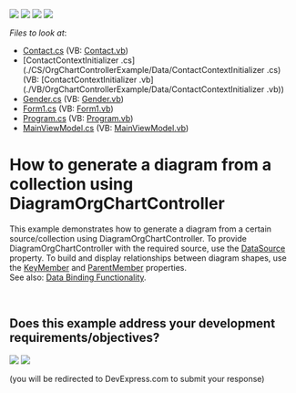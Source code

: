 <!-- default badges list -->
![](https://img.shields.io/endpoint?url=https://codecentral.devexpress.com/api/v1/VersionRange/128585400/24.2.1%2B)
[![](https://img.shields.io/badge/Open_in_DevExpress_Support_Center-FF7200?style=flat-square&logo=DevExpress&logoColor=white)](https://supportcenter.devexpress.com/ticket/details/T477740)
[![](https://img.shields.io/badge/📖_How_to_use_DevExpress_Examples-e9f6fc?style=flat-square)](https://docs.devexpress.com/GeneralInformation/403183)
[![](https://img.shields.io/badge/💬_Leave_Feedback-feecdd?style=flat-square)](#does-this-example-address-your-development-requirementsobjectives)
<!-- default badges end -->
<!-- default file list -->
*Files to look at*:

* [Contact.cs](./CS/OrgChartControllerExample/Data/Contact.cs) (VB: [Contact.vb](./VB/OrgChartControllerExample/Data/Contact.vb))
* [ContactContextInitializer .cs](./CS/OrgChartControllerExample/Data/ContactContextInitializer .cs) (VB: [ContactContextInitializer .vb](./VB/OrgChartControllerExample/Data/ContactContextInitializer .vb))
* [Gender.cs](./CS/OrgChartControllerExample/Data/Gender.cs) (VB: [Gender.vb](./VB/OrgChartControllerExample/Data/Gender.vb))
* [Form1.cs](./CS/OrgChartControllerExample/Form1.cs) (VB: [Form1.vb](./VB/OrgChartControllerExample/Form1.vb))
* [Program.cs](./CS/OrgChartControllerExample/Program.cs) (VB: [Program.vb](./VB/OrgChartControllerExample/Program.vb))
* [MainViewModel.cs](./CS/OrgChartControllerExample/ViewModels/MainViewModel.cs) (VB: [MainViewModel.vb](./VB/OrgChartControllerExample/ViewModels/MainViewModel.vb))
<!-- default file list end -->
# How to generate a diagram from a collection using DiagramOrgChartController


This example demonstrates how to generate a diagram from a certain source/collection using DiagramOrgChartController. To provide DiagramOrgChartController with the required source, use the <a href="https://documentation.devexpress.com/WindowsForms/DevExpressXtraDiagramDiagramDataBindingControllerBase_DataSourcetopic.aspx">DataSource</a> property. To build and display relationships between diagram shapes, use the <a href="https://documentation.devexpress.com/WindowsForms/DevExpressXtraDiagramDiagramDataBindingControllerBase_KeyMembertopic.aspx">KeyMember</a> and <a href="https://documentation.devexpress.com/WindowsForms/DevExpressXtraDiagramDiagramOrgChartController_ParentMembertopic.aspx">ParentMember</a> properties. <br>See also: <a href="https://documentation.devexpress.com/WindowsForms/CustomDocument117681.aspx">Data Binding Functionality</a>.

<br/>


<!-- feedback -->
## Does this example address your development requirements/objectives?

[<img src="https://www.devexpress.com/support/examples/i/yes-button.svg"/>](https://www.devexpress.com/support/examples/survey.xml?utm_source=github&utm_campaign=how-to-generate-a-diagram-from-a-collection-using-diagramorgchartcontroller-t477740&~~~was_helpful=yes) [<img src="https://www.devexpress.com/support/examples/i/no-button.svg"/>](https://www.devexpress.com/support/examples/survey.xml?utm_source=github&utm_campaign=how-to-generate-a-diagram-from-a-collection-using-diagramorgchartcontroller-t477740&~~~was_helpful=no)

(you will be redirected to DevExpress.com to submit your response)
<!-- feedback end -->
